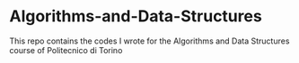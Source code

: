 # Algorithms-and-Data-Structures
This repo contains the codes I wrote for the Algorithms and Data Structures course of Politecnico di Torino
